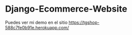 # Django-Ecommerce-Website

Puedes ver mi demo en el sitio 
https://tgshop-588c7fe0b91e.herokuapp.com/
